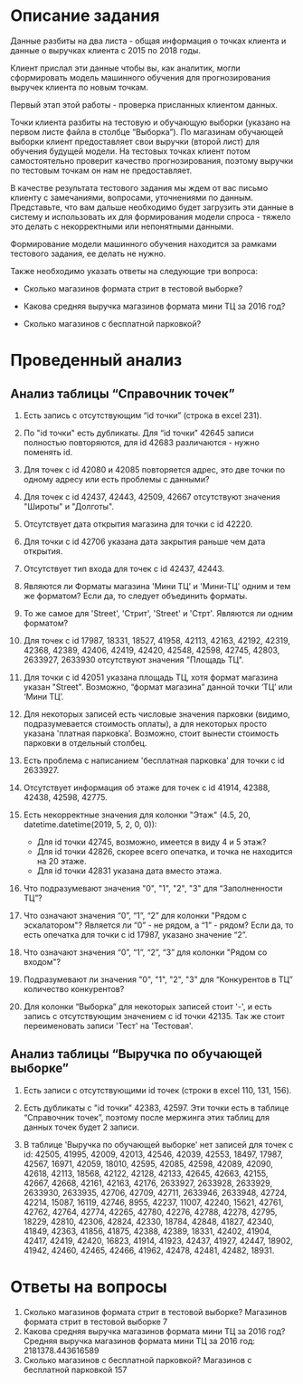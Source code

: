 # Описание задания

Данные разбиты на два листа - общая информация о точках клиента и данные о выручках клиента с 2015 по 2018 годы.

Клиент прислал эти данные чтобы вы, как аналитик, могли сформировать модель машинного обучения для прогнозирования выручек клиента по новым точкам.

Первый этап этой работы - проверка присланных клиентом данных.

Точки клиента разбиты на тестовую и обучающую выборки (указано на первом листе файла в столбце “Выборка”). По магазинам обучающей выборки клиент предоставляет свои выручки (второй лист) для обучения будущей модели. На тестовых точках клиент потом самостоятельно проверит качество прогнозирования, поэтому выручки по тестовым точкам он нам не предоставляет.


В качестве результата тестового задания мы ждем от вас письмо клиенту с замечаниями, вопросами, уточнениями по данным. Представьте, что вам дальше необходимо будет загрузить эти данные в систему и использовать их для формирования модели спроса - тяжело это делать с некорректными или непонятными данными.


Формирование модели машинного обучения находится за рамками тестового задания, ее делать не нужно.

Также необходимо указать ответы на следующие три вопроса:

* Сколько магазинов формата стрит в тестовой выборке?

* Какова средняя выручка магазинов формата мини ТЦ за 2016 год?

* Сколько магазинов с бесплатной парковкой?

# Проведенный анализ

## Анализ таблицы “Справочник точек”

1. Есть запись с отсутствующим “id точки” (строка в excel 231).

2. По "id точки" есть дубликаты. Для “id точки” 42645 записи полностью повторяются, для id 42683 различаются - нужно поменять id.

3. Для точек с id 42080 и 42085 повторяется адрес, это две точки по одному адресу или есть проблемы с данными?

4. Для точек с id 42437, 42443, 42509, 42667 отсутствуют значения "Широты" и "Долготы".

5. Отсутствует дата открытия магазина для точки с id 42220.

6. Для точки с id 42706 указана дата закрытия раньше чем дата открытия.

7. Отсутствует тип входа для точек с id 42437, 42443.

8. Являются ли Форматы магазина 'Мини ТЦ' и 'Мини-ТЦ' одним и тем же форматом? Если да, то следует объединить форматы.

9. То же самое для 'Street', 'Стрит', 'Strееt' и 'Стрт'. Являются ли одним форматом?

10. Для точек с id 17987, 18331, 18527, 41958, 42113, 42163, 42192, 42319, 42368, 42389, 42406, 42419, 42420, 42548, 42598, 42745, 42803, 2633927, 2633930 отсутствуют значения "Площадь ТЦ".

11. Для точки с id 42051 указана площадь ТЦ, хотя формат магазина указан "Street". Возможно, “формат магазина” данной точки ‘ТЦ’ или ‘Мини ТЦ’.

12. Для некоторых записей есть числовые значения парковки (видимо, подразумевается стоимость оплаты), а для некоторых просто указана 'платная парковка'. Возможно, стоит вынести стоимость парковки в отдельный столбец.

13. Есть проблема с написанием 'бесплатная паpковка' для точки с id 2633927.

14. Отсутствует информация об этаже для точек с id 41914, 42388, 42438, 42598, 42775.

15. Есть некорректные значения для колонки "Этаж" (4.5, 20, datetime.datetime(2019, 5, 2, 0, 0)):
    * Для id точки 42745, возможно, имеется в виду 4 и 5 этаж?
    * Для id точки 42826, скорее всего опечатка, и точка не находится на 20 этаже.
    * Для id точки 42831 указана дата вместо этажа.

16. Что подразумевают значения "0", "1", "2", "3" для “Заполненности ТЦ”?

17. Что означают значения “0”, “1”, “2” для колонки "Рядом с эскалатором"? Является ли “0” - не рядом, а “1” - рядом? Если да, то есть опечатка для точки с id 17987, указано значение “2”.

18. Что означают значения “0”, “1”, “2”, “3” для колонки "Рядом со входом"?

19. Подразумевают ли значения "0", "1", "2", "3" для “Конкурентов в ТЦ” количество конкурентов?

20. Для колонки “Выборка” для некоторых записей стоит '-', и есть запись с отсутствующим значением с id точки 42135. Так же стоит переименовать записи  'Тест' на 'Тестовая'.


## Анализ таблицы “Выручка по обучающей выборке”

1. Есть записи с отсутствующими id точек (строки в excel 110, 131, 156).

2. Есть дубликаты с "id точки" 42383, 42597. Эти точки есть в таблице “Справочник точек”, поэтому после мержинга этих таблиц для данных точек будет  2 записи.

3. В таблице 'Выручка по обучающей выборке' нет записей для точек с id: 42505, 41995, 42009, 42013, 42546, 42039, 42553, 18497, 17987, 42567, 16971, 42059, 18010, 42595, 42085, 42598, 42089, 42090, 42618, 42113, 18568, 42122, 42128, 42133, 42645, 42663, 42155, 42667, 42668, 42161, 42163, 42176, 2633927, 2633928, 2633929, 2633930, 2633935, 42706, 42709, 42711, 2633946, 2633948, 42724, 42214, 15087, 16119, 42746, 8955, 42237, 11007, 42240, 15621, 42761, 42762, 42764, 42774, 42265, 42780, 42276, 42788, 42278, 42795, 18229, 42810, 42306, 42824, 42330, 18784, 42848, 41827, 42340, 41849, 42363, 41856, 41875, 42388, 42389, 18331, 42402, 41904, 42417, 42419, 42420, 16823, 41914, 41923, 42437, 41927, 42447, 18902, 41942, 42460, 42465, 42466, 41962, 42478, 42481, 42482, 18931.

# Ответы на вопросы
1. Сколько магазинов формата стрит в тестовой выборке?
Магазинов формата стрит в тестовой выборке 7
2. Какова средняя выручка магазинов формата мини ТЦ за 2016 год?
Средняя выручка магазинов формата мини ТЦ за 2016 год: 2181378.443616589
3. Сколько магазинов с бесплатной парковкой?
Магазинов с бесплатной парковкой 157

